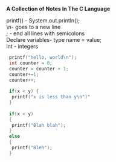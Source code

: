 **A Collection of Notes In The C Language**

printf() - System.out.println(); 
<br> \n- goes to a new line
<br> ; - end all lines with semicolons
<br> Declare variables- type name = value;
<br> int - integers

```C
 printf("hello, world\n");
 int counter = 0; 
 counter = counter + 1;
 counter+=1;
 counter++; 
 
 if(x < y) {
  printf("x is less than y\n")"
 }
 
 if(x < y) 
 {
  printf("Blah blah");
 }
 else 
 {
  printf("Bleh");
 }
```
